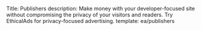 Title: Publishers
description: Make money with your developer-focused site without compromising the privacy of your visitors and readers. Try EthicalAds for privacy-focused advertising.
template: ea/publishers
